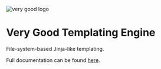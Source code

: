 ![very good logo]("resources/vg-dark.jpg")

# Very Good Templating Engine

File-system-based Jinja-like templating.

Full documentation can be found [here](http://frankiebaffa.com/projects/vg.html).

